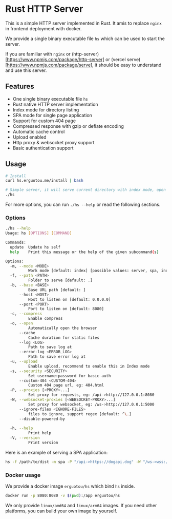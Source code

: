 # Rust HTTP Server

This is a simple HTTP server implemented in Rust. It amis to replace `nginx` in frontend deployment with docker.

We provide a single binary executable file `hs` which can be used to start the server.

If you are familiar with `nginx` or (http-server)[https://www.npmjs.com/package/http-server] or (vercel serve)[https://www.npmjs.com/package/serve], it should be easy to understand and use this server.

## Features

- One single binary executable file `hs`
- Rust native HTTP server implementation
- Index mode for directory listing
- SPA mode for single page application
- Support for custom 404 page
- Compressed response with gzip or deflate encoding
- Automatic cache control
- Upload enabled
- Http proxy & websocket proxy support
- Basic authentication support

## Usage

```bash
# Install
curl hs.erguotou.me/install | bash

# Simple server, it will serve current directory with index mode, open http://localhost:8080 in your browser to see it
./hs
```

For more options, you can run `./hs --help` or read the following sections.

### Options

```bash
./hs --help
Usage: hs [OPTIONS] [COMMAND]

Commands:
  update  Update hs self
  help    Print this message or the help of the given subcommand(s)

Options:
  -m, --mode <MODE>
          Work mode [default: index] [possible values: server, spa, index]
  -f, --path <PATH>
          Folder to serve [default: .]
  -b, --base <BASE>
          Base URL path [default: ]
      --host <HOST>
          Host to listen on [default: 0.0.0.0]
      --port <PORT>
          Port to listen on [default: 8080]
  -c, --compress
          Enable compress
  -o, --open
          Automatically open the browser
      --cache
          Cache duration for static files
      --log <LOG>
          Path to save log at
      --error-log <ERROR_LOG>
          Path to save error log at
  -u, --upload
          Enable upload, recommend to enable this in Index mode
  -s, --security <SECURITY>
          Set username:password for basic auth
      --custom-404 <CUSTOM-404>
          Custom 404 page url, eg: 404.html
  -P, --proxies [<PROXY>...]
          Set proxy for requests, eg: /api->http://127.0.0.1:8080
  -W, --websocket-proxies [<WEBSOCKET-PROXY>...]
          Set proxy for websocket, eg: /ws->http://127.0.0.1:5000
      --ignore-files <IGNORE-FILES>
          files to ignore, support regex [default: ^\.]
      --disable-powered-by
          
  -h, --help
          Print help
  -V, --version
          Print version
```

Here is an example of serving a SPA application:

```bash
hs -f /path/to/dist -m spa -P "/api->https://dogapi.dog" -W "/ws->wss://echo.websocket.in"
```

### Docker usage

We provide a docker image `erguotou/hs` which bind `hs` inside.

```bash
docker run -p 8080:8080 -v $(pwd):/app erguotou/hs
```

We only provide `linux/amd64` and `linux/arm64` images. If you need other platforms, you can build your own image by yourself.
